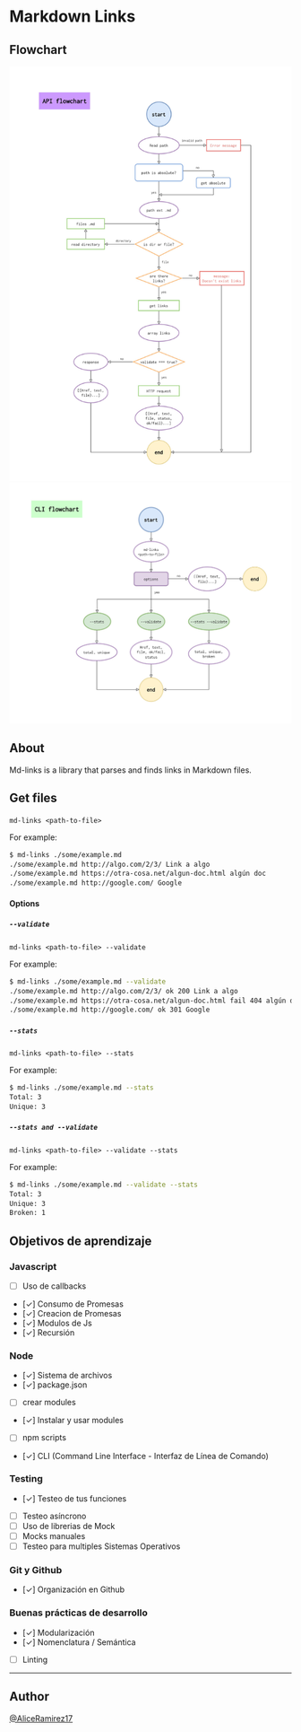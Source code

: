 # Markdown Links

## Flowchart

![API flowchart](./img/API-flowchart.jpg)
![CLI flowchart](./img/CLI-flowchart.jpg)

## About

Md-links is a library that parses and finds links in Markdown files.

## Get files

`md-links <path-to-file>`

For example:

```sh
$ md-links ./some/example.md
./some/example.md http://algo.com/2/3/ Link a algo
./some/example.md https://otra-cosa.net/algun-doc.html algún doc
./some/example.md http://google.com/ Google
```

#### Options

##### `--validate`

`md-links <path-to-file> --validate`

For example:

```sh
$ md-links ./some/example.md --validate
./some/example.md http://algo.com/2/3/ ok 200 Link a algo
./some/example.md https://otra-cosa.net/algun-doc.html fail 404 algún doc
./some/example.md http://google.com/ ok 301 Google
```

##### `--stats`

`md-links <path-to-file> --stats`

For example:

```sh
$ md-links ./some/example.md --stats
Total: 3
Unique: 3
```

##### `--stats and --validate`

`md-links <path-to-file> --validate --stats`

For example:

```sh
$ md-links ./some/example.md --validate --stats
Total: 3
Unique: 3
Broken: 1
```

## Objetivos de aprendizaje

### Javascript
- [ ] Uso de callbacks
- [✓] Consumo de Promesas
- [✓] Creacion de Promesas
- [✓] Modulos de Js
- [✓] Recursión

### Node
- [✓] Sistema de archivos
- [✓] package.json
- [ ] crear modules
- [✓] Instalar y usar modules
- [ ] npm scripts
- [✓] CLI (Command Line Interface - Interfaz de Línea de Comando)

### Testing
- [✓] Testeo de tus funciones
- [ ] Testeo asíncrono
- [ ] Uso de librerias de Mock
- [ ] Mocks manuales
- [ ] Testeo para multiples Sistemas Operativos

### Git y Github
- [✓] Organización en Github

### Buenas prácticas de desarrollo
- [✓] Modularización
- [✓] Nomenclatura / Semántica
- [ ] Linting

***

## Author

[@AliceRamirez17](https://github.com/AliceRamirez17 "Alice's repository")